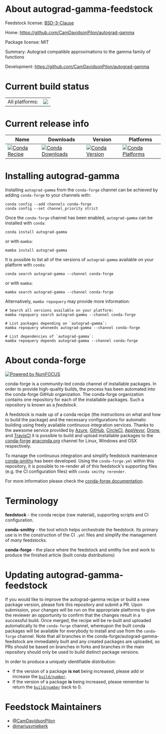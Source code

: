 About autograd-gamma-feedstock
==============================

Feedstock license: [BSD-3-Clause](https://github.com/conda-forge/autograd-gamma-feedstock/blob/main/LICENSE.txt)

Home: https://github.com/CamDavidsonPilon/autograd-gamma

Package license: MIT

Summary: Autograd compatible approximations to the gamma family of functions

Development: https://github.com/CamDavidsonPilon/autograd-gamma

Current build status
====================


<table><tr><td>All platforms:</td>
    <td>
      <a href="https://dev.azure.com/conda-forge/feedstock-builds/_build/latest?definitionId=8050&branchName=main">
        <img src="https://dev.azure.com/conda-forge/feedstock-builds/_apis/build/status/autograd-gamma-feedstock?branchName=main">
      </a>
    </td>
  </tr>
</table>

Current release info
====================

| Name | Downloads | Version | Platforms |
| --- | --- | --- | --- |
| [![Conda Recipe](https://img.shields.io/badge/recipe-autograd--gamma-green.svg)](https://anaconda.org/conda-forge/autograd-gamma) | [![Conda Downloads](https://img.shields.io/conda/dn/conda-forge/autograd-gamma.svg)](https://anaconda.org/conda-forge/autograd-gamma) | [![Conda Version](https://img.shields.io/conda/vn/conda-forge/autograd-gamma.svg)](https://anaconda.org/conda-forge/autograd-gamma) | [![Conda Platforms](https://img.shields.io/conda/pn/conda-forge/autograd-gamma.svg)](https://anaconda.org/conda-forge/autograd-gamma) |

Installing autograd-gamma
=========================

Installing `autograd-gamma` from the `conda-forge` channel can be achieved by adding `conda-forge` to your channels with:

```
conda config --add channels conda-forge
conda config --set channel_priority strict
```

Once the `conda-forge` channel has been enabled, `autograd-gamma` can be installed with `conda`:

```
conda install autograd-gamma
```

or with `mamba`:

```
mamba install autograd-gamma
```

It is possible to list all of the versions of `autograd-gamma` available on your platform with `conda`:

```
conda search autograd-gamma --channel conda-forge
```

or with `mamba`:

```
mamba search autograd-gamma --channel conda-forge
```

Alternatively, `mamba repoquery` may provide more information:

```
# Search all versions available on your platform:
mamba repoquery search autograd-gamma --channel conda-forge

# List packages depending on `autograd-gamma`:
mamba repoquery whoneeds autograd-gamma --channel conda-forge

# List dependencies of `autograd-gamma`:
mamba repoquery depends autograd-gamma --channel conda-forge
```


About conda-forge
=================

[![Powered by
NumFOCUS](https://img.shields.io/badge/powered%20by-NumFOCUS-orange.svg?style=flat&colorA=E1523D&colorB=007D8A)](https://numfocus.org)

conda-forge is a community-led conda channel of installable packages.
In order to provide high-quality builds, the process has been automated into the
conda-forge GitHub organization. The conda-forge organization contains one repository
for each of the installable packages. Such a repository is known as a *feedstock*.

A feedstock is made up of a conda recipe (the instructions on what and how to build
the package) and the necessary configurations for automatic building using freely
available continuous integration services. Thanks to the awesome service provided by
[Azure](https://azure.microsoft.com/en-us/services/devops/), [GitHub](https://github.com/),
[CircleCI](https://circleci.com/), [AppVeyor](https://www.appveyor.com/),
[Drone](https://cloud.drone.io/welcome), and [TravisCI](https://travis-ci.com/)
it is possible to build and upload installable packages to the
[conda-forge](https://anaconda.org/conda-forge) [anaconda.org](https://anaconda.org/)
channel for Linux, Windows and OSX respectively.

To manage the continuous integration and simplify feedstock maintenance
[conda-smithy](https://github.com/conda-forge/conda-smithy) has been developed.
Using the ``conda-forge.yml`` within this repository, it is possible to re-render all of
this feedstock's supporting files (e.g. the CI configuration files) with ``conda smithy rerender``.

For more information please check the [conda-forge documentation](https://conda-forge.org/docs/).

Terminology
===========

**feedstock** - the conda recipe (raw material), supporting scripts and CI configuration.

**conda-smithy** - the tool which helps orchestrate the feedstock.
                   Its primary use is in the construction of the CI ``.yml`` files
                   and simplify the management of *many* feedstocks.

**conda-forge** - the place where the feedstock and smithy live and work to
                  produce the finished article (built conda distributions)


Updating autograd-gamma-feedstock
=================================

If you would like to improve the autograd-gamma recipe or build a new
package version, please fork this repository and submit a PR. Upon submission,
your changes will be run on the appropriate platforms to give the reviewer an
opportunity to confirm that the changes result in a successful build. Once
merged, the recipe will be re-built and uploaded automatically to the
`conda-forge` channel, whereupon the built conda packages will be available for
everybody to install and use from the `conda-forge` channel.
Note that all branches in the conda-forge/autograd-gamma-feedstock are
immediately built and any created packages are uploaded, so PRs should be based
on branches in forks and branches in the main repository should only be used to
build distinct package versions.

In order to produce a uniquely identifiable distribution:
 * If the version of a package **is not** being increased, please add or increase
   the [``build/number``](https://docs.conda.io/projects/conda-build/en/latest/resources/define-metadata.html#build-number-and-string).
 * If the version of a package **is** being increased, please remember to return
   the [``build/number``](https://docs.conda.io/projects/conda-build/en/latest/resources/define-metadata.html#build-number-and-string)
   back to 0.

Feedstock Maintainers
=====================

* [@CamDavidsonPilon](https://github.com/CamDavidsonPilon/)
* [@mariusvniekerk](https://github.com/mariusvniekerk/)

